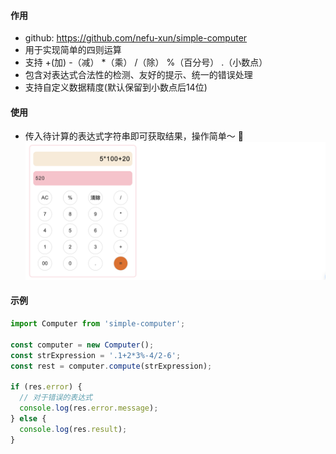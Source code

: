 #### 作用
- github: https://github.com/nefu-xun/simple-computer
- 用于实现简单的四则运算
- 支持 +(加) -（减） *（乘） /（除） %（百分号） .（小数点）
- 包含对表达式合法性的检测、友好的提示、统一的错误处理
- 支持自定义数据精度(默认保留到小数点后14位)

#### 使用
- 传入待计算的表达式字符串即可获取结果，操作简单～ 🎉
![](./assets/preview.png)

#### 示例
```js
import Computer from 'simple-computer';

const computer = new Computer();
const strExpression = '.1+2*3%-4/2-6';
const rest = computer.compute(strExpression);

if (res.error) {
  // 对于错误的表达式
  console.log(res.error.message);
} else {
  console.log(res.result);
}
````